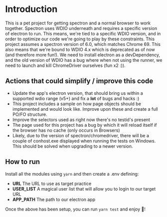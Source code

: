 # Introduction

This is a pet project for getting spectron and a normal browser to work together. Spectron uses WDIO underneath and requires a specific version of electron to run.
This means, we're tied to a specific WDIO version, and in order to optimize our code we're going to play by these constraints.
This project assumes a spectron version of 6.0, which matches Chrome 69. This also means that we're bound to WDIO 4.x which is deprecated as of now (and therefore more fun!).
We need to install electron as a devDependency, and the old version of WDIO has a bug where when not using the runner, we need to launch and kill ChromeDriver ourselves (fun x2 :)).

## Actions that could simplify / improve this code

-   Update the app's electron version, that should bring us within a supported wdio range (v5+) and fix a **lot** of bugs and hacks :)
-   This project includes a sample on how page objects should be implemented and would look like. Improve upon these and create a full PO/FO structure.
-   Improve the selectors used as right now there's no testid's present
-   The page used for this project has a bug by which it will reload itself if the browser has no cache (only occurs in Browsers)
-   Likely, due to the version of spectron/chromedriver, there will be a couple of conhost.exe displayed when running the tests on Windows. This should be solved when upgrading to a newer version.

## How to run

Install all the modules using `yarn` and then create a .env defining:

-   **URL** The URL to use as target practice
-   **USER_LIST** A magical user list that will allow you to login to our target URL
-   **APP_PATH** The path to our electron app

Once the above has been setup, you can run `yarn test` and enjoy :tada:!

